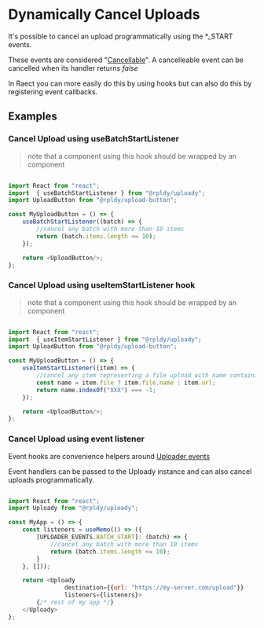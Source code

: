 # Dynamically Cancel Uploads

It's possible to cancel an upload programmatically using the *_START events.

These events are considered "[Cancellable](../packages/uploader#cancellable-events)".
A cancelleable event can be cancelled when its handler returns _false_

In Raect you can more easily do this by using hooks but can also do this by registering event callbacks.

## Examples

### Cancel Upload using useBatchStartListener

> note that a component using this hook should be wrapped by an <Uploady> component

```javascript

import React from "react";
import  { useBatchStartListener } from "@rpldy/uploady";
import UploadButton from "@rpldy/upload-button";

const MyUploadButton = () => {   
    useBatchStartListener((batch) => {
        //cancel any batch with more than 10 items 
        return (batch.items.length <= 10);  
    });

    return <UploadButton/>;
};

```

### Cancel Upload using useItemStartListener hook

> note that a component using this hook should be wrapped by an <Uploady> component

```javascript

import React from "react";
import  { useItemStartListener } from "@rpldy/uploady";
import UploadButton from "@rpldy/upload-button";

const MyUploadButton = () => {   
    useItemStartListener((item) => {
        //cancel any item representing a file upload with name containing "XXX"
        const name = item.file ? item.file.name : item.url; 
        return name.indexOf("XXX") === -1;    
    });

    return <UploadButton/>;
};

```

### Cancel Upload using event listener

Event hooks are convenience helpers around [Uploader events](../packages/uploader#events)

Event handlers can be passed to the Uploady instance and can also cancel uploads programmatically.

```javascript

import React from "react";
import Uploady from "@rpldy/uploady";

const MyApp = () => {
    const listeners = useMemo(() => ({
        [UPLOADER_EVENTS.BATCH_START]: (batch) => {
            //cancel any batch with more than 10 items 
            return (batch.items.length <= 10);  
        }
    }, []));

    return <Uploady
                destination={{url: "https://my-server.com/upload"}}
                listeners={listeners}>
        {/* rest of my app */}
    </Uploady>
};

```